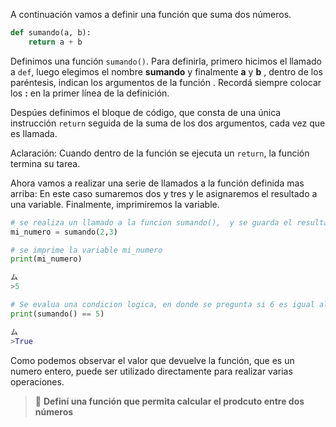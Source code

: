 A continuación vamos a definir una función que suma dos números.

``` python
def sumando(a, b):
    return a + b
```

Definimos una función `sumando()`. Para definirla, primero hicimos el llamado a `def`, luego elegimos el nombre **sumando** y finalmente **a** y **b** , dentro de los paréntesis, indican los argumentos de la función . Recordá siempre colocar los **:** en la primer línea de la definición.

Despúes definimos el bloque de código, que consta de una única instrucción `return` seguida de la suma de los dos argumentos, cada vez que es llamada.

Aclaración: Cuando dentro de la función se ejecuta un `return`, la función termina su tarea.


Ahora vamos a realizar una serie de llamados a la función definida mas arriba:
En este caso sumaremos dos y tres y le asignaremos el resultado a una variable. Finalmente, imprimiremos la variable.

``` python
# se realiza un llamado a la funcion sumando(),  y se guarda el resultado de la funcion en la variable mi_numero
mi_numero = sumando(2,3)

# se imprime la variable mi_numero
print(mi_numero)

ム
>5
```

``` python
# Se evalua una condicion logica, en donde se pregunta si 6 es igual al resultado de la funcion sumando()
print(sumando() == 5)

ム
>True
```

Como podemos observar el valor que devuelve la función, que es un numero entero,  puede ser utilizado directamente para realizar varias operaciones.
<br>

> :memo: **Definí una función que permita calcular el prodcuto entre dos números**